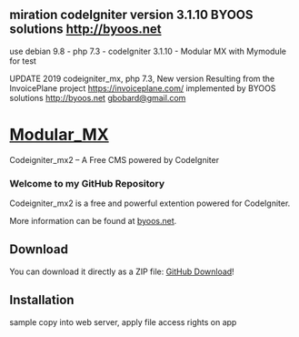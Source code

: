 ## miration codeIgniter version 3.1.10  BYOOS solutions  http://byoos.net
use  debian 9.8  -  php 7.3  - codeIgniter 3.1.10 - Modular MX  with  Mymodule  for test

UPDATE 2019
codeigniter_mx, php 7.3, New version Resulting from the InvoicePlane project
https://invoiceplane.com/ implemented by BYOOS solutions http://byoos.net
gbobard@gmail.com

# [Modular_MX](http://byoos.net) 
Codeigniter_mx2 – A Free CMS powered by CodeIgniter

### Welcome to my GitHub Repository

Codeigniter_mx2 is a free and powerful extention powered for CodeIgniter.

More information can be found at [byoos.net](http://byoos.net/).

## Download ##
You can download it directly as a ZIP file: [GitHub Download](https://github.com/DEV-byoos/codeigniter_mx2.zip)!

## Installation ##
sample copy into web server, apply file access rights  on  app

